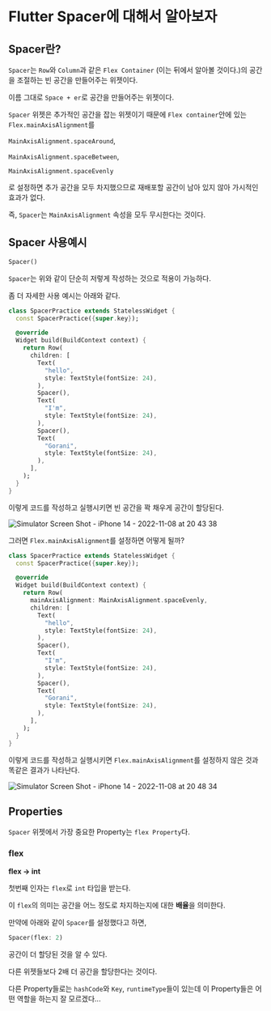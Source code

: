 # Flutter Spacer에 대해서 알아보자

## Spacer란?

`Spacer`는 `Row`와 `Column`과 같은 `Flex Container` (이는 뒤에서 알아볼 것이다.)의 공간을 조절하는 빈 공간을 만들어주는 위젯이다.

이름 그대로 `Space + er`로 공간을 만들어주는 위젯이다.

`Spacer` 위젯은 추가적인 공간을 잡는 위젯이기 때문에 `Flex container`안에 있는 `Flex.mainAxisAlignment`를

`MainAxisAlignment.spaceAround`,

`MainAxisAlignment.spaceBetween`,

`MainAxisAlignment.spaceEvenly`

로 설정하면 추가 공간을 모두 차지했으므로 재배포할 공간이 남아 있지 않아 가시적인 효과가 없다.

즉, `Spacer`는 `MainAxisAlignment` 속성을 모두 무시한다는 것이다.

## Spacer 사용예시

```dart
Spacer()
```

`Spacer`는 위와 같이 단순히 저렇게 작성하는 것으로 적용이 가능하다.

좀 더 자세한 사용 예시는 아래와 같다.

```dart
class SpacerPractice extends StatelessWidget {
  const SpacerPractice({super.key});

  @override
  Widget build(BuildContext context) {
    return Row(
      children: [
        Text(
          "hello",
          style: TextStyle(fontSize: 24),
        ),
        Spacer(),
        Text(
          "I'm",
          style: TextStyle(fontSize: 24),
        ),
        Spacer(),
        Text(
          "Gorani",
          style: TextStyle(fontSize: 24),
        ),
      ],
    );
  }
}
```

이렇게 코드를 작성하고 실행시키면 빈 공간을 꽉 채우게 공간이 할당된다.

![Simulator Screen Shot - iPhone 14 - 2022-11-08 at 20 43 38](https://user-images.githubusercontent.com/65299607/200558798-ebd64ce2-6f6a-44cb-8a80-2797f9367787.png)

그러면 `Flex.mainAxisAlignment`를 설정하면 어떻게 될까?

```dart
class SpacerPractice extends StatelessWidget {
  const SpacerPractice({super.key});

  @override
  Widget build(BuildContext context) {
    return Row(
      mainAxisAlignment: MainAxisAlignment.spaceEvenly,
      children: [
        Text(
          "hello",
          style: TextStyle(fontSize: 24),
        ),
        Spacer(),
        Text(
          "I'm",
          style: TextStyle(fontSize: 24),
        ),
        Spacer(),
        Text(
          "Gorani",
          style: TextStyle(fontSize: 24),
        ),
      ],
    );
  }
}
```

이렇게 코드를 작성하고 실행시키면 `Flex.mainAxisAlignment`를 설정하지 않은 것과 똑같은 결과가 나타난다.

![Simulator Screen Shot - iPhone 14 - 2022-11-08 at 20 48 34](https://user-images.githubusercontent.com/65299607/200558853-d176a3e0-61e7-4f3e-abcf-eb1e14b97662.png)


## Properties

`Spacer` 위젯에서 가장 중요한 Property는 `flex Property`다.

### flex

**flex -> int**

첫번째 인자는 `flex`로 `int` 타입을 받는다.

이 `flex`의 의미는 공간을 어느 정도로 차지하는지에 대한 **배율**을 의미한다.

만약에 아래와 같이 `Spacer`를 설정했다고 하면,

```dart
Spacer(flex: 2)
```

공간이 더 할당된 것을 알 수 있다.

다른 위젯들보다 2배 더 공간을 할당한다는 것이다.

다른 Property들로는 `hashCode`와 `Key`, `runtimeType`들이 있는데 이 Property들은 어떤 역할을 하는지 잘 모르겠다...

